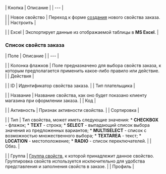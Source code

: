 | Кнопка | Описание |
| --- |

|
| Новое свойство | Переход к форме [создания](/user_help/store/sale/settings/order_props/sale_order_props_edit.php) нового свойства заказа. |
| Настроить |

|
| Excel | Экспортирует данные из отображаемой таблицы в **MS Excel**. |

### Список свойств заказа

| Поле | Описание |
| --- |

|
| Колонка флажков | Поле предназначено для выбора свойств заказа, к которым предполагается применить какое-либо правило или действие. |
| Действия |

|
| ID | Идентификатор свойства заказа. |
| Тип плательщика |

|
| Название | Название свойства, как оно будет показано клиенту магазина при оформлении заказа. |
| Код |

|
| Активность | Признак активности свойства. |
| Сортировка |

|
| Тип | Тип свойства, может иметь следующие значения:  * **CHECKBOX** - флажок; * **TEXT** - строка; * **SELECT** - выпадающий список выбора значения из предложенных вариантов; * **MULTISELECT** - список с возможностью множественного выбора; * **TEXTAREA** - текст; * **LOCATION** - местоположение; * **RADIO** - список переключателей. |
| Обяз. |

|
| Группа | [Группа свойств](/user_help/store/sale/settings/order_props/sale_order_props_group.php), к которой принадлежит данное свойство. Группировка свойств используется исключительно для удобства представления и заполнения свойств в заказе. |
| Профиль |